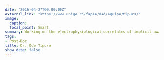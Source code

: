 ```yaml
---
date: "2016-04-27T00:00:00Z"
external_link: "https://www.unige.ch/fapse/mad/equipe/tipura/"
image:
  caption: 
  focal_point: Smart
summary: Working on the electrophysiological correlates of implicit awareness of neurological deficits and bodily disorders
tags:
- Post-Doc
title: Dr. Eda Tipura
show_date: false
---
```

